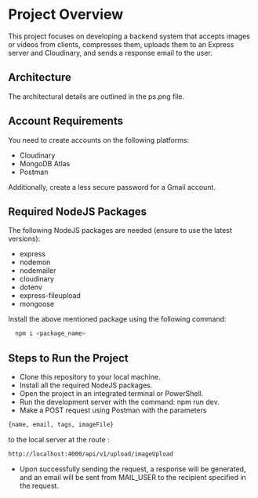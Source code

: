 
# Project Overview

This project focuses on developing a backend system that accepts images or videos from clients, compresses them, uploads them to an Express server and Cloudinary, and sends a response email to the user.

## Architecture

The architectural details are outlined in the ps.png file.




## Account Requirements

You need to create accounts on the following platforms:
- Cloudinary
- MongoDB Atlas
- Postman

Additionally, create a less secure password for a Gmail account.



## Required NodeJS Packages

The following NodeJS packages are needed (ensure to use the latest versions):

- express
- nodemon
- nodemailer
- cloudinary
- dotenv
- express-fileupload
- mongoose

Install the above mentioned package using the following command:
```bash
  npm i <package_name>
```
## Steps to Run the Project
 

- Clone this repository to your local machine.
- Install all the required NodeJS packages.
- Open the project in an integrated terminal or PowerShell.
- Run the development server with the command: npm run dev.
- Make a POST request using Postman with the parameters  

```bash
{name, email, tags, imageFile}
```

to the local server at the route :
``` bash
http://localhost:4000/api/v1/upload/imageUpload
```
- Upon successfully sending the request, a response will be generated, and an email will be sent from MAIL_USER to the recipient specified in the request.